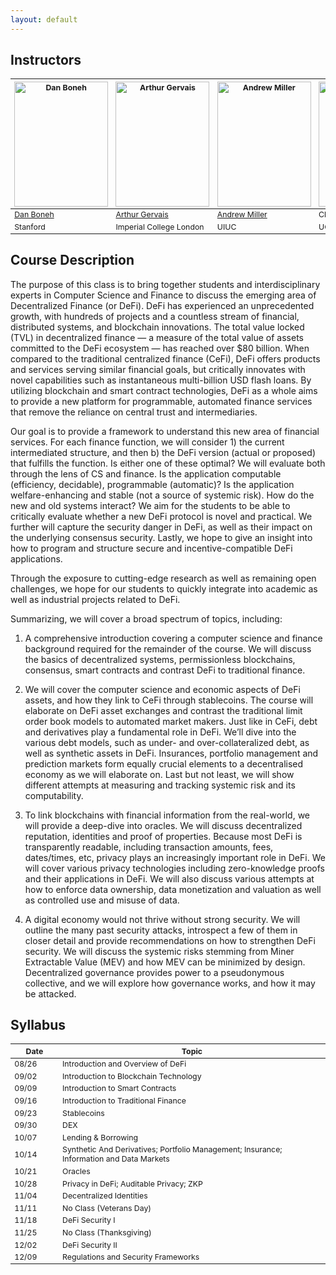 ```yaml
---
layout: default
---
```


<!-- # Decentralized Finance -->

## Instructors

<table style="table-layout: fixed; font-size: 88%;">
  <thead>
    <tr>
      <th style="width: 20%;"><img style="object-fit:cover" width=150 height=200 src="https://conferences.law.stanford.edu/cyberday/wp-content/uploads/sites/10/2016/10/Bonah_Dan_cropped.jpg" alt="Dan Boneh"></th>
      <th style="width: 20%;"><img style="object-fit:cover" width=150 height=200 src="https://arthurgervais.com/images/Arthur_bio_photo.jpg" alt="Arthur Gervais"></th>
      <th style="width: 20%;"><img style="object-fit:cover" width=150 height=200 src="https://ws.engr.illinois.edu/directory/viewphoto.aspx?id=66044&s=300&type=portrait" alt="Andrew Miller"></th>
      <th style="width: 20%;"><img style="object-fit:cover" width=150 height=200 src="https://vcresearch.berkeley.edu/sites/default/files/styles/faculty_photo_full/public/2018-01/christine_parlour.jpg?itok=MubDXnwu" alt="Christine Parlour"></th>
      <th style="width: 20%;"><img style="object-fit:cover" width=150 height=200 src="https://people.eecs.berkeley.edu/~dawnsong/dawn-berkeley.jpg" alt="Dawn Song"></th>
    </tr>
  </thead>
  <tbody>
    <tr>
      <td><a href="https://crypto.stanford.edu/~dabo/">Dan Boneh</a></td>
      <td><a href="https://arthurgervais.com/">Arthur Gervais</a></td>
      <td><a href="http://soc1024.ece.illinois.edu/">Andrew Miller</a></td>
      <td>Christine Parlour</td>
      <td><a href="https://people.eecs.berkeley.edu/~dawnsong/">Dawn Song</a></td>
    </tr>
    <tr>
      <td>Stanford</td>
      <td>Imperial College London</td>
      <td>UIUC</td>
      <td>UC Berkeley</td>
      <td>UC Berkeley</td>
    </tr>
  </tbody>
</table>

<!-- - [Dan Boneh](https://crypto.stanford.edu/~dabo/) (Stanford)
- [Andrew Miller](http://soc1024.ece.illinois.edu/) (UIUC)
- Christine Parlour (UC Berkeley)
- [Dawn Song](https://people.eecs.berkeley.edu/~dawnsong/) (UC Berkeley) -->

## Course Description

The purpose of this class is to bring together students and interdisciplinary experts in Computer Science and Finance to discuss the emerging area of Decentralized Finance (or DeFi). DeFi has experienced an unprecedented growth, with hundreds of projects and a countless stream of financial, distributed systems, and blockchain innovations. The total value locked (TVL) in decentralized finance — a measure of the total value of assets committed to the DeFi ecosystem — has reached over $80 billion. When compared to the traditional centralized finance (CeFi), DeFi offers products and services serving similar financial goals, but critically innovates with novel capabilities such as instantaneous multi-billion USD flash loans. By utilizing blockchain and smart contract technologies, DeFi as a whole aims to provide a new platform for programmable, automated finance services that remove the reliance on central trust and intermediaries.
 
Our goal is to provide a framework to understand this new area of financial services. For each finance function, we will consider 1) the current intermediated structure, and then b) the DeFi version (actual or proposed) that fulfills the function. Is either one of these optimal? We will evaluate both through the lens of CS and finance. Is the application computable (efficiency, decidable), programmable (automatic)? Is the application welfare-enhancing and stable (not a source of systemic risk). How do the new and old systems interact? We aim for the students to be able to critically evaluate whether a new DeFi protocol is novel and practical. We further will capture the security danger in DeFi, as well as their impact on the underlying consensus security. Lastly, we hope to give an insight into how to program and structure secure and incentive-compatible DeFi applications.
 
Through the exposure to cutting-edge research as well as remaining open challenges, we hope for our students to quickly integrate into academic as well as industrial projects related to DeFi.
 
Summarizing, we will cover a broad spectrum of topics, including:

1. A comprehensive introduction covering a computer science and finance background required for the remainder of the course. We will discuss the basics of decentralized systems, permissionless blockchains, consensus, smart contracts and contrast DeFi to traditional finance.

2. We will cover the computer science and economic aspects of DeFi assets, and how they link to CeFi through stablecoins. The course will elaborate on DeFi asset exchanges and contrast the traditional limit order book models to automated market makers. Just like in CeFi, debt and derivatives play a fundamental role in DeFi. We’ll dive into the various debt models, such as under- and over-collateralized debt, as well as synthetic assets in DeFi. Insurances, portfolio management and prediction markets form equally crucial elements to a decentralised economy as we will elaborate on. Last but not least, we will show different attempts at measuring and tracking systemic risk and its computability.

3. To link blockchains with financial information from the real-world, we will provide a deep-dive into oracles. We will discuss decentralized reputation, identities and proof of properties. Because most DeFi is transparently readable, including transaction amounts, fees, dates/times, etc, privacy plays an increasingly important role in DeFi. We will cover various privacy technologies including zero-knowledge proofs and their applications in DeFi. We will also discuss various attempts at how to enforce data ownership, data monetization and valuation as well as controlled use and misuse of data.

4. A digital economy would not thrive without strong security. We will outline the many past security attacks, introspect a few of them in closer detail and provide recommendations on how to strengthen DeFi security. We will discuss the systemic risks stemming from Miner Extractable Value (MEV) and how MEV can be minimized by design. Decentralized governance provides power to a pseudonymous collective, and we will explore how governance works, and how it may be attacked.

## Syllabus

<table style="table-layout: fixed; font-size: 88%;">
  <thead>
      <th style="width: 5%;">Date</th>
      <th style="width: 40%;"> Topic </th>
  </thead>
  <tbody>
    <tr>
      <td> 08/26 </td>
      <td> Introduction and Overview of DeFi </td>
    </tr>
    <tr>
      <td> 09/02 </td>
      <td> Introduction to Blockchain Technology </td>
    </tr>
    <tr>
      <td> 09/09 </td>
      <td> Introduction to Smart Contracts </td>
    </tr>
    <tr>
      <td> 09/16 </td>
      <td> Introduction to Traditional Finance </td>
    </tr>
    <tr>
      <td> 09/23 </td>
      <td> Stablecoins </td>
    </tr>
    <tr>
      <td> 09/30 </td>
      <td> DEX </td>
    </tr>
    <tr>
      <td> 10/07 </td>
      <td> Lending & Borrowing </td>
    </tr>
    <tr>
      <td> 10/14 </td>
      <td> Synthetic And Derivatives; Portfolio Management; Insurance; Information and Data Markets </td>
    </tr>
    <tr>
      <td> 10/21 </td>
      <td> Oracles </td>
    </tr>
    <tr> 
      <td> 10/28 </td>
      <td> Privacy in DeFi; Auditable Privacy; ZKP </td>
    </tr>
    <tr>
      <td> 11/04 </td>
      <td> Decentralized Identities </td>
    </tr>
    <tr>
      <td> 11/11 </td>
      <td> No Class (Veterans Day) </td>
    </tr>
    <tr>
      <td> 11/18 </td>
      <td> DeFi Security I </td>
    </tr>
    <tr>
      <td> 11/25 </td>
      <td> No Class (Thanksgiving) </td>
    </tr>
    <tr>
      <td> 12/02 </td>
      <td> DeFi Security II </td>
    </tr>
    <tr>
      <td> 12/09 </td>
      <td> Regulations and Security Frameworks </td>
    </tr>

  </tbody>
</table>

